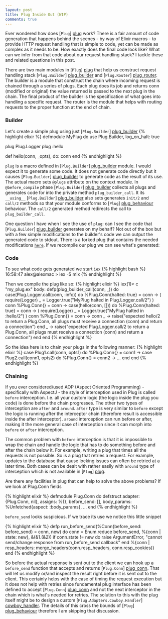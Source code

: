 ```yaml
---
layout: post
title: Plug Inside Out (WIP)
comments: true
---
```


Ever wondered how does [`Plug`] [plug] work? There is a fair amount of code
generation that happens behind the scenes - by way of Elixir macros - to provide
HTTP request handling that is simple to code, yet can be made as complex as it
needs to be. How exactly does the final code look like? What can we infer from
that code about our request handling stack? I tackle these and related questions
in this post.

There are two main modules in [`Plug`] [plug] that help us construct request
handling stack [`Plug.Builder`] [plug_builder] and [`Plug.Router`] [plug_router].
The builder is a module that construct the chain where incoming request is chained
through a series of plugs. Each plug does its job and returns conn (modified or
original) the value returned is passed to the next plug in the chain. The final
product of the builder is the specification of what goes into handling a specific
request. The router is the module that helps with routing requests to the proper
function at the end of chain.

### Builder

Let's create a simple plug using just [`Plug.Builder`] [plug_builder]
{% highlight elixir %}
defmodule MyPlug do
  use Plug.Builder, log_on_halt: true

  plug Plug.Logger
  plug :hello

  def hello(conn, _opts), do: conn
end
{% endhighlight %}

`plug` is a macro defined in [`Plug.Builder`] [plug_builder] module. I would
expect it to generate some code. It does not generate code directly but it causes
[`Plug.Builder`] [plug_builder] to generate code as the result of its use. The
actual macro sets `@plugs` attribute on the context module. In `@before_compile`
phase [`Plug.Builder`] [plug_builder] collects all plugs and generates code for
into the private method `plug_builder_call`. It its `__using__` [`Plug.Builder`]
[plug_builder] also sets generates `init/2` and `call/2` methods so that your
module conforms to [`Plug`] [plug_behaviour] behaviour. The `call/2` generated
method redirects the call to `plug_builder_call`.

One question I have when I see the use of `plug`: can I see the code that
[`Plug.Builder`] [plug_builder] generates on my behalf? Not out of the box but
with a few simple modifications to the builder's code we can output the generated
code to stdout. There is a forked plug that contains the needed modifications
[`here`](https://github.com/elixir-lang/plug/compare/master...ashneyderman:io_puts_plug "Forked Plug").
If we recompile our plug we can see what's generated:

### Code

To see what code gets generated we start `iex`
{% highlight bash %}
16:58:47 alex@alexmac > iex -S mix
{% endhighlight %}

Then we compile the plug like so:
{% highlight elixir %}
iex(1)> c "my_plug.ex"
body: defp(plug_builder_call(conn, _)) do
  case(Plug.Logger.call(conn, :info)) do
    %Plug.Conn{halted: true} = conn ->
      (
        require(Logger)
        _ = Logger.true("MyPlug halted in Plug.Logger.call/2")
      )
      conn
    %Plug.Conn{} = conn ->
      case(hello(conn, [])) do
        %Plug.Conn{halted: true} = conn ->
          (
            require(Logger)
            _ = Logger.true("MyPlug halted in :hello/2")
          )
          conn
        %Plug.Conn{} = conn ->
          conn
        _ ->
          raise("expected hello/2 to return a Plug.Conn, all plugs must receive a connection (conn) and return a connection")
      end
    _ ->
      raise("expected Plug.Logger.call/2 to return a Plug.Conn, all plugs must receive a connection (conn) and return a connection")
  end
end
{% endhighlight %}

So the idea here is to chain your plugs in the following manner:
{% highlight elixir %}
case Plug1.call(conn, opts1) do
  %Plug.Conn{} = conn1 ->
    case Plug2.call(conn1, opts2) do
      %Plug.Conn{} = conn2 ->
        ...
    end
end
{% endhighlight %}

### Chaining

If you ever considered/used AOP (Aspect Oriented Programming) -  specifically
with AspectJ - the style of interception used in Plug is called `before` interception.
I.e. all your custom logic (the logic inside the plug you code) is done before the
chain progresses. The other two types of interception are `after` and `around`.
`after` type is very similar to `before` except the logic is running after the
interceptor chain (therefore result is accessible inside the after interceptor).
`around` interception can run before or after, making it the more general case
of interception since it can morph into `before` or `after` interception.

The common problem with `before` interception is that it is impossible to wrap
the chain and handle the logic that has to do something before and after the
chain below it. For example, writing a plug that times all the requests is not
possible. So is a plug that retries a request. For example, updates to the database
that cause locking issues can often be retried at a later time. Both cases can
be dealt with rather easily with `around` type of interception which is not
available in [`Plug`] [plug].

Are there any facilities in plug that can help to solve the above problems? If we
look at Plug.Conn fields

{% highlight elixir %}
defmodule Plug.Conn do
  defstruct adapter:         {Plug.Conn, nil},
            assigns:         %{},
            before_send:     [],
            body_params:     %Unfetched{aspect: :body_params},
            ...
end
{% endhighlight %}

`before_send` looks suspicious. If we trace its use we notice this little snippet

{% highlight elixir %}
defp run_before_send(%Conn{before_send: before_send} = conn, new) do
  conn = Enum.reduce before_send, %{conn | state: new}, &(&1.(&2))
  if conn.state != new do
    raise ArgumentError, "cannot send/change response from run_before_send callback"
  end
  %{conn | resp_headers: merge_headers(conn.resp_headers, conn.resp_cookies)}
end
{% endhighlight %}

So before the actual response is sent out to the client we can hook up a `before_send`
function that accepts and returns [`Plug.Conn`] [plug_conn]. That will let us
modify or/and inspect the result right before it is sent out to the client. This
certainly helps with the case of timing the request execution but it does not help
with retries since fundamental plug interface has been defined to accept
[`Plug.Conn`] [plug_conn] and not the next interceptor in the chain which is what's
needed for retries. The solution to this with the plug itself might be to design a
custom [`Plug.Adapters.Cowboy.Handler`] [cowboy_handler]. The details of this cross
the bounds of [`Plug`] [plug_behaviour] therefore I am skipping that discussion.


[plug]: https://hex.pm/packages/plug "Plug"
[plug_conn]: https://github.com/elixir-lang/plug/blob/master/lib/plug/conn.ex "Plug.Conn"
[plug_builder]: https://github.com/elixir-lang/plug/blob/master/lib/plug/builder.ex "Plug.Builder"
[plug_router]: https://github.com/elixir-lang/plug/blob/master/lib/plug/router.ex "Plug.Router"
[plug_behaviour]: https://github.com/elixir-lang/plug/blob/master/lib/plug.ex "Plug"
[cowboy_handler]: https://github.com/elixir-lang/plug/blob/master/lib/plug/adapters/cowboy/handler.ex "Plug.Adapters.Cowboy.Handler"

[cowboy]: https://github.com/ninenines/cowboy "Cowboy"
